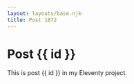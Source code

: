 ```yaml
---
layout: layouts/base.njk
title: Post 1872
---
```


# Post {{ id }}

This is post {{ id }} in my Eleventy project.
